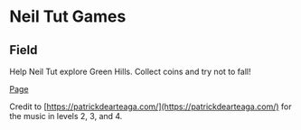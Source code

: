 # Neil Tut Games

## Field
Help Neil Tut explore Green Hills. Collect coins and try not to fall!

[Page](https://github.com/rtitle/neil-tut/wiki/Neil-Tut-Field)

Credit to [https://patrickdearteaga.com/](https://patrickdearteaga.com/) for the music in levels 2, 3, and 4.
